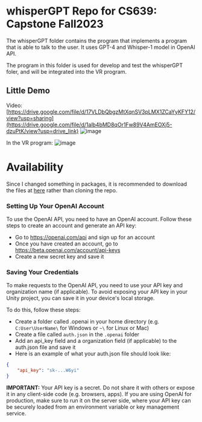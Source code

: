# whisperGPT Repo for CS639: Capstone Fall2023

The whisperGPT folder contains the program that implements a program that is able to talk to the user. It uses GPT-4 and Whisper-1 model in OpenAI API.

The program in this folder is used for develop and test the whisperGPT foler, and will be integrated into the VR program.

## Little Demo 
Video: [https://drive.google.com/file/d/17VLDbQbgzMtXqnSV3pLMX1ZCaYyKFY12/view?usp=sharing](https://drive.google.com/file/d/1alb4bMD8qOr1Fw89V4AmEOXj5-dzuPtK/view?usp=drive_link)
![image](https://github.com/YiboK/whisperGPT/assets/94937314/0bcde39b-4dd0-45d0-947f-15282aa57da0)


In the VR program: ![image](https://github.com/YiboK/whisperGPT/assets/94937314/ab5a4536-f0ac-4d37-8da4-085bd5e35453)

# Availability
Since I changed something in packages, it is recommended to download the files at [here](https://drive.google.com/file/d/1a8Y-2t_d4rUViUQHDP_3YiNhpNKkHJrk/view?usp=sharing) rather than cloning the repo.

### Setting Up Your OpenAI Account
To use the OpenAI API, you need to have an OpenAI account. Follow these steps to create an account and generate an API key:

- Go to https://openai.com/api and sign up for an account
- Once you have created an account, go to https://beta.openai.com/account/api-keys
- Create a new secret key and save it

### Saving Your Credentials
To make requests to the OpenAI API, you need to use your API key and organization name (if applicable). To avoid exposing your API key in your Unity project, you can save it in your device's local storage.

To do this, follow these steps:

- Create a folder called .openai in your home directory (e.g. `C:User\UserName\` for Windows or `~\` for Linux or Mac)
- Create a file called `auth.json` in the `.openai` folder
- Add an api_key field and a organization field (if applicable) to the auth.json file and save it
- Here is an example of what your auth.json file should look like:

```json
{
    "api_key": "sk-...W6yi"
}
```


**IMPORTANT:** Your API key is a secret. 
Do not share it with others or expose it in any client-side code (e.g. browsers, apps). 
If you are using OpenAI for production, make sure to run it on the server side, where your API key can be securely loaded from an environment variable or key management service.
